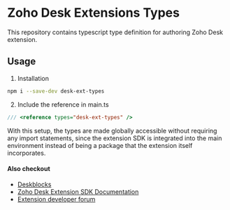 # Zoho Desk Extensions Types

This repository contains typescript type definition for authoring Zoho Desk extension.

## Usage

1. Installation

```bash
npm i --save-dev desk-ext-types
```

2. Include the reference in main.ts

```ts
/// <reference types="desk-ext-types" />
```

With this setup, the types are made globally accessible without requiring any import statements, since the extension SDK is integrated into the main environment instead of being a package that the extension itself incorporates.

#### Also checkout

-   [Deskblocks](https://deskblocks.mohanvadivel.com)
-   [Zoho Desk Extension SDK Documentation](https://www.zoho.com/desk/extensions/guide/)
-   [Extension developer forum](https://help.zoho.com/portal/en/community/zoho-desk/zoho-desk-extension-developers)
